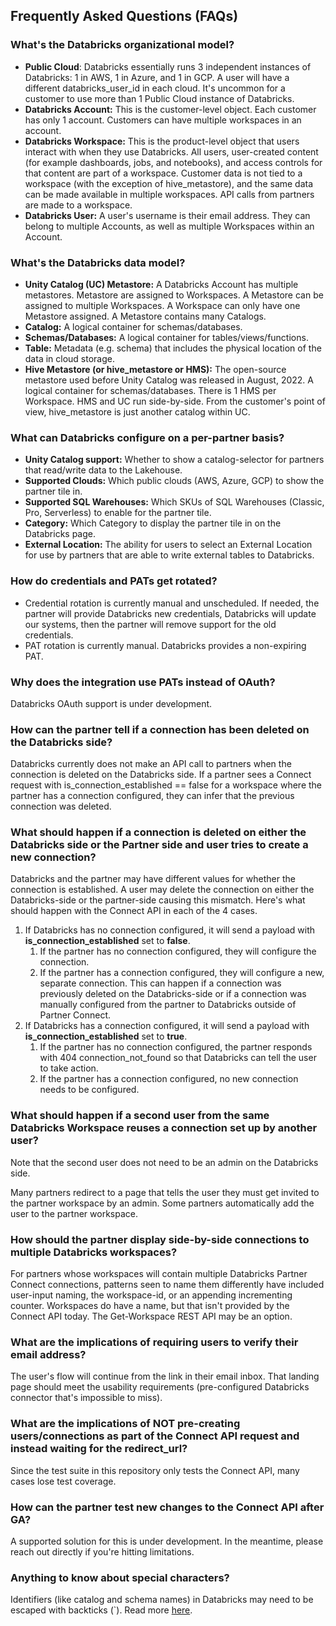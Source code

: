 ## Frequently Asked Questions (FAQs)
### What's the Databricks organizational model?
- **Public Cloud**: Databricks essentially runs 3 independent instances of Databricks: 1 in AWS, 1 in Azure, and 1 in GCP.  A user will have a different databricks_user_id in each cloud.  It's uncommon for a customer to use more than 1 Public Cloud instance of Databricks.
- **Databricks Account:** This is the customer-level object. Each customer has only 1 account. Customers can have multiple workspaces in an account.
- **Databricks Workspace:** This is the product-level object that users interact with when they use Databricks. All users, user-created content (for example dashboards, jobs, and notebooks), and access controls for that content are part of a workspace. Customer data is not tied to a workspace (with the exception of hive_metastore), and the same data can be made available in multiple workspaces. API calls from partners are made to a workspace.
- **Databricks User:** A user's username is their email address.  They can belong to multiple Accounts, as well as multiple Workspaces within an Account.


### What's the Databricks data model?
- **Unity Catalog (UC) Metastore:** A Databricks Account has multiple metastores.  Metastore are assigned to Workspaces.  A Metastore can be assigned to multiple Workspaces.  A Workspace can only have one Metastore assigned.  A Metastore contains many Catalogs.
- **Catalog:** A logical container for schemas/databases.
- **Schemas/Databases:** A logical container for tables/views/functions.
- **Table:** Metadata (e.g. schema) that includes the physical location of the data in cloud storage.
- **Hive Metastore (or hive_metastore or HMS):** The open-source metastore used before Unity Catalog was released in August, 2022.  A logical container for schemas/databases.  There is 1 HMS per Workspace.  HMS and UC run side-by-side.  From the customer's point of view, hive_metastore is just another catalog within UC.

### What can Databricks configure on a per-partner basis?
- **Unity Catalog support:** Whether to show a catalog-selector for partners that read/write data to the Lakehouse.
- **Supported Clouds:** Which public clouds (AWS, Azure, GCP) to show the partner tile in.
- **Supported SQL Warehouses:** Which SKUs of SQL Warehouses (Classic, Pro, Serverless) to enable for the partner tile.
- **Category:** Which Category to display the partner tile in on the Databricks page.
- **External Location:** The ability for users to select an External Location for use by partners that are able to write external tables to Databricks.

### How do credentials and PATs get rotated?
- Credential rotation is currently manual and unscheduled.  If needed, the partner will provide Databricks new credentials, Databricks will update our systems, then the partner will remove support for the old credentials.
- PAT rotation is currently manual.  Databricks provides a non-expiring PAT.

### Why does the integration use PATs instead of OAuth?
Databricks OAuth support is under development.

### How can the partner tell if a connection has been deleted on the Databricks side?
Databricks currently does not make an API call to partners when the connection is deleted on the Databricks side.  If a partner sees a Connect request with is_connection_established == false for a workspace where the partner has a connection configured, they can infer that the previous connection was deleted.

### What should happen if a connection is deleted on either the Databricks side or the Partner side and user tries to create a new connection?
Databricks and the partner may have different values for whether the connection is established. A user may delete the connection on either the Databricks-side or the partner-side causing this mismatch. Here&#39;s what should happen with the Connect API in each of the 4 cases.

1. If Databricks has no connection configured, it will send a payload with **is\_connection\_established** set to **false**.
    1. If the partner has no connection configured, they will configure the connection.
    2. If the partner has a connection configured, they will configure a new, separate connection. This can happen if a connection was previously deleted on the Databricks-side or if a connection was manually configured from the partner to Databricks outside of Partner Connect.
2. If Databricks has a connection configured, it will send a payload with **is\_connection\_established** set to **true**.
    1. If the partner has no connection configured, the partner responds with 404 connection\_not\_found so that Databricks can tell the user to take action.
    2. If the partner has a connection configured, no new connection needs to be configured.


### What should happen if a second user from the same Databricks Workspace reuses a connection set up by another user?
Note that the second user does not need to be an admin on the Databricks side.

Many partners redirect to a page that tells the user they must get invited to the partner workspace by an admin.  Some partners automatically add the user to the partner workspace.

### How should the partner display side-by-side connections to multiple Databricks workspaces?
For partners whose workspaces will contain multiple Databricks Partner Connect connections, patterns seen to name them differently have included user-input naming, the workspace-id, or an appending incrementing counter.  Workspaces do have a name, but that isn't provided by the Connect API today.  The Get-Workspace REST API may be an option.

### What are the implications of requiring users to verify their email address?
The user's flow will continue from the link in their email inbox.  That landing page should meet the usability requirements (pre-configured Databricks connector that's impossible to miss).

### What are the implications of NOT pre-creating users/connections as part of the Connect API request and instead waiting for the redirect_url?
Since the test suite in this repository only tests the Connect API, many cases lose test coverage.

### How can the partner test new changes to the Connect API after GA?
A supported solution for this is under development.  In the meantime, please reach out directly if you're hitting limitations.

### Anything to know about special characters?
Identifiers (like catalog and schema names) in Databricks may need to be escaped with backticks (`).  Read more [here](https://docs.databricks.com/sql/language-manual/sql-ref-identifiers.html).